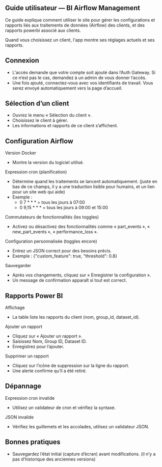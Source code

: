 ## Guide utilisateur — BI Airflow Management

Ce guide explique comment utiliser le site pour gérer les configurations et rapports liés aux traitements de données (Airflow) des clients,
et des rapports powerbi associé aux clients.

Quand vous choisissez un client, l'app montre ses réglages actuels et ses rapports.

## Connexion
- L'accès demande que votre compte soit ajouté dans l’Auth Gateway. Si ce n’est pas le cas, demandez à un admin de vous donner l’accès.
- Une fois ajouté, connectez‑vous avec vos identifiants de travail. Vous serez envoyé automatiquement vers la page d’accueil.

## Sélection d’un client
- Ouvrez le menu « Sélection du client ».
- Choisissez le client à gérer.
- Les informations et rapports de ce client s’affichent.

## Configuration Airflow

Version Docker
- Montre la version du logiciel utilisé.

Expression cron (planification)
- Détermine quand les traitements se lancent automatiquement. 
(juste en bas de ce champs, il y a une traduction lisible pour humains, et un lien pour un site web qui aide)
- Exemple :
  - 0 7 * * * = tous les jours à 07:00
  - 0 9,15 * * * = tous les jours à 09:00 et 15:00

Commutateurs de fonctionnalités (les toggles)
- Activez ou désactivez des fonctionnalités comme « part_events », « new_part_events », « performance_loss ».

Configuration personnalisée (toggles encore)
- Entrez un JSON correct pour des besoins précis.
- Exemple : {"custom_feature": true, "threshold": 0.8}

Sauvegarder
- Après vos changements, cliquez sur « Enregistrer la configuration ».
- Un message de confirmation apparaît si tout est correct.

## Rapports Power BI

Affichage
- La table liste les rapports du client (nom, group_id, dataset_id).

Ajouter un rapport
- Cliquez sur « Ajouter un rapport ».
- Saisissez Nom, Group ID, Dataset ID.
- Enregistrez pour l’ajouter.

Supprimer un rapport
- Cliquez sur l’icône de suppression sur la ligne du rapport.
- Une alerte confirme qu’il a été retiré.

## Dépannage

Expression cron invalide
- Utilisez un validateur de cron et vérifiez la syntaxe.

JSON invalide
- Vérifiez les guillemets et les accolades, utilisez un validateur JSON.

## Bonnes pratiques
- Sauvegardez l’état initial (capture d’écran) avant modifications. (il n’y a pas d’historique des anciennes versions)